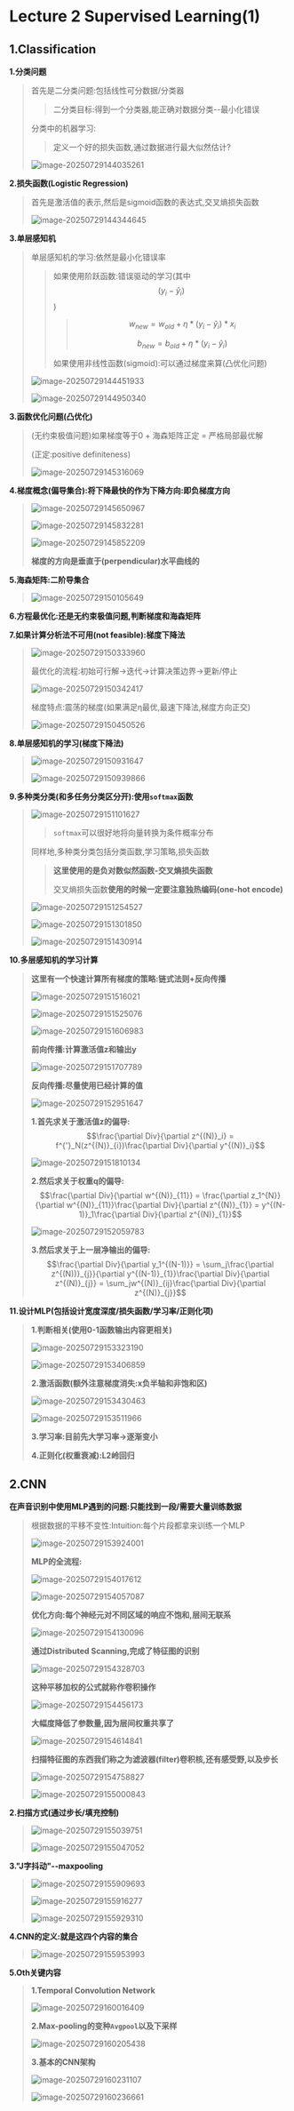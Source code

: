 # Lecture 2 Supervised Learning(1)

## 1.Classification

**1.分类问题**

>首先是二分类问题:包括线性可分数据/分类器
>
>>   二分类目标:得到一个分类器,能正确对数据分类--最小化错误
>
>分类中的机器学习:
>
>>   定义一个好的损失函数,通过数据进行最大似然估计?
>
>![image-20250729144035261](./assets/image-20250729144035261.png)

**2.损失函数(Logistic Regression)**

>首先是激活值的表示,然后是sigmoid函数的表达式,交叉熵损失函数
>
>![image-20250729144344645](./assets/image-20250729144344645.png)

**3.单层感知机**

>单层感知机的学习:依然是最小化错误率
>
>>   如果使用阶跃函数:错误驱动的学习(其中$$ (y_i - ŷ_i)$$)
>>
>>   >$$w_{new} = w_{old} + η * (y_i - \hat{y}_i) * x_i$$
>>   >
>>   >$$b_{new} = b_{old} + η * (y_i - \hat{y}_i)$$
>>
>>   如果使用非线性函数(sigmoid):可以通过梯度来算(凸优化问题)
>
>![image-20250729144451933](./assets/image-20250729144451933.png)
>
>![image-20250729144950340](./assets/image-20250729144950340.png)

**3.函数优化问题(凸优化)**

>(无约束极值问题)如果梯度等于0 + 海森矩阵正定 = 严格局部最优解
>
>(正定:positive definiteness)
>
>![image-20250729145316069](./assets/image-20250729145316069.png)

**4.梯度概念(偏导集合):将下降最快的作为下降方向:即负梯度方向**

>![image-20250729145650967](./assets/image-20250729145650967.png)
>
>![image-20250729145832281](./assets/image-20250729145832281.png)
>
>![image-20250729145852209](./assets/image-20250729145852209.png)
>
>**梯度的方向是垂直于(perpendicular)水平曲线的**

**5.海森矩阵:二阶导集合**

>![image-20250729150105649](./assets/image-20250729150105649.png)

**6.方程最优化:还是无约束极值问题,判断梯度和海森矩阵**

**7.如果计算分析法不可用(not feasible):梯度下降法**

>![image-20250729150333960](./assets/image-20250729150333960.png)
>
>最优化的流程:初始可行解->迭代->计算决策边界->更新/停止
>
>![image-20250729150342417](./assets/image-20250729150342417.png)
>
>梯度特点:震荡的梯度(如果满足η最优,最速下降法,梯度方向正交)
>
>![image-20250729150450526](./assets/image-20250729150450526.png)

**8.单层感知机的学习(梯度下降法)**

>![image-20250729150931647](./assets/image-20250729150931647.png)
>
>![image-20250729150939866](./assets/image-20250729150939866.png)

**9.多种类分类(和多任务分类区分开):使用`softmax`函数**

>   ![image-20250729151101627](./assets/image-20250729151101627.png)
>
>   >   `softmax`可以很好地将向量转换为条件概率分布
>
>   同样地,多种类分类包括分类函数,学习策略,损失函数
>
>   >   **这里使用的是负对数似然函数-交叉熵损失函数**
>   >
>   >   交叉熵损失函数**使用的时候一定要注意独热编码(one-hot encode)**
>
>   ![image-20250729151254527](./assets/image-20250729151254527.png)
>
>   ![image-20250729151301850](./assets/image-20250729151301850.png)
>
>   ![image-20250729151430914](./assets/image-20250729151430914.png)

**10.多层感知机的学习计算**

>**这里有一个快速计算所有梯度的策略:链式法则+反向传播**
>
>![image-20250729151516021](./assets/image-20250729151516021.png)
>
>![image-20250729151525076](./assets/image-20250729151525076.png)
>
>![image-20250729151606983](./assets/image-20250729151606983.png)
>
>**前向传播:计算激活值z和输出y**
>
>![image-20250729151707789](./assets/image-20250729151707789.png)
>
>**反向传播:尽量使用已经计算的值**
>
>![image-20250729152951647](./assets/image-20250729152951647.png)
>
>**1.首先求关于激活值z的偏导:**$$\frac{\partial Div}{\partial z^{(N)}_i} = f^{'}_N(z^{(N)}_{i})\frac{\partial Div}{\partial y^{(N)}_i}$$
>
>![image-20250729151810134](./assets/image-20250729151810134.png)
>
>**2.然后求关于权重q的偏导:**$$\frac{\partial Div}{\partial w^{(N)}_{11}} = \frac{\partial z_1^{N}}{\partial w^{(N)}_{11}}\frac{\partial Div}{\partial z^{(N)}_{1}} = y^{(N-1)}_1\frac{\partial Div}{\partial z^{(N)}_{1}}$$
>
>![image-20250729152059783](./assets/image-20250729152059783.png)
>
>**3.然后求关于上一层净输出的偏导:**$$\frac{\partial Div}{\partial y_1^{(N-1)}} = \sum_j\frac{\partial z^{(N))}_{j}}{\partial y^{(N-1)}_{1}}\frac{\partial Div}{\partial z^{(N)}_{j}} = \sum_jw^{(N)}_{ij}\frac{\partial Div}{\partial z^{(N)}_{j}}$$

**11.设计MLP(包括设计宽度深度/损失函数/学习率/正则化项)**

>**1.判断相关(使用0-1函数输出内容更相关)**
>
>![image-20250729153323190](./assets/image-20250729153323190.png)
>
>![image-20250729153406859](./assets/image-20250729153406859.png)
>
>**2.激活函数(额外注意梯度消失:x负半轴和非饱和区)**
>
>![image-20250729153430463](./assets/image-20250729153430463.png)
>
>![image-20250729153511966](./assets/image-20250729153511966.png)
>
>**3.学习率:目前先大学习率->逐渐变小**
>
>**4.正则化(权重衰减):L2岭回归**

## 2.CNN

**在声音识别中使用MLP遇到的问题:只能找到一段/需要大量训练数据**

>   根据数据的平移不变性:Intuition:每个片段都拿来训练一个MLP
>
>   ![image-20250729153924001](./assets/image-20250729153924001.png)
>
>   **MLP的全流程:**
>
>   ![image-20250729154017612](./assets/image-20250729154017612.png)
>
>   ![image-20250729154057087](./assets/image-20250729154057087.png)
>
>   **优化方向:每个神经元对不同区域的响应不饱和,层间无联系**
>
>   ![image-20250729154130096](./assets/image-20250729154130096.png)
>
>   **通过Distributed Scanning,完成了特征图的识别**
>
>   ![image-20250729154328703](./assets/image-20250729154328703.png)
>
>   **这种平移加权的公式就称作卷积操作**
>
>   ![image-20250729154456173](./assets/image-20250729154456173.png)
>
>   **大幅度降低了参数量,因为层间权重共享了**
>
>   ![image-20250729154614841](./assets/image-20250729154614841.png)
>
>   **扫描特征图的东西我们称之为滤波器(filter)卷积核,还有感受野,以及步长**
>
>   ![image-20250729154758827](./assets/image-20250729154758827.png)
>
>   ![image-20250729155000843](./assets/image-20250729155000843.png)

**2.扫描方式(通过步长/填充控制)**

>   ![image-20250729155039751](./assets/image-20250729155039751.png)
>
>   ![image-20250729155047052](./assets/image-20250729155047052.png)

**3."J字抖动"--maxpooling**

>   ![image-20250729155909693](./assets/image-20250729155909693.png)
>
>   ![image-20250729155916277](./assets/image-20250729155916277.png)
>
>   ![image-20250729155929310](./assets/image-20250729155929310.png)

**4.CNN的定义:就是这四个内容的集合**

>   ![image-20250729155953993](./assets/image-20250729155953993.png)

**5.Oth关键内容**

>**1.Temporal Convolution Network**
>
>![image-20250729160016409](./assets/image-20250729160016409.png)
>
>**2.Max-pooling的变种`Avgpool`以及下采样**
>
>![image-20250729160205438](./assets/image-20250729160205438.png)
>
>**3.基本的CNN架构**
>
>![image-20250729160231107](./assets/image-20250729160231107.png)
>
>![image-20250729160236661](./assets/image-20250729160236661.png)